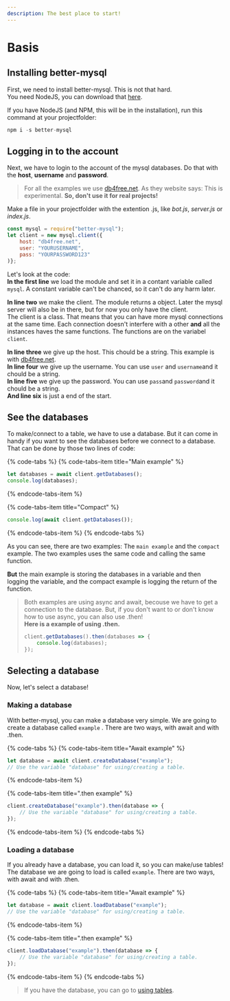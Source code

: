 ```yaml
---
description: The best place to start!
---
```


# Basis

## Installing better-mysql

First, we need to install better-mysql. This is not that hard.  
You need NodeJS, you can download that [here](https://nodejs.org/en/).

If you have NodeJS \(and NPM, this will be in the installation\), run this command at your projectfolder:

```javascript
npm i -s better-mysql
```

## Logging in to the account

Next, we have to login to the account of the mysql databases. Do that with the **host**, **username** and **password**. 

> For all the examples we use [db4free.net](https://db4free.net). As they website says: This is experimental. **So, don't use it for real projects!**

Make a file in your projectfolder with the extention .js, like _bot.js_, _server.js_ or _index.js_.

```javascript
const mysql = require("better-mysql");
let client = new mysql.client({
    host: "db4free.net",
    user: "YOURUSERNAME",
    pass: "YOURPASSWORD123"
)};
```

Let's look at the code:  
**In the first line** we load the module and set it in a contant variable called `mysql`. A constant variable can't be chanced, so it can't do any harm later.  
  
**In line two** we make the client. The module returns a object. Later the mysql server will also be in there, but for now you only have the client.   
The client is a class. That means that you can have more mysql connections at the same time. Each connection doesn't interfere with a other **and** all the instances haves the same functions. The functions are on the variabel `client`.   
  
**In line three** we give up the host. This chould be a string. This example is with [db4free.net](https://db4free.net).   
**In line four** we give up the username. You can use `user` and `username`and it chould be a string.  
**In line five** we give up the password. You can use `pass`and `password`and it chould be a string.  
**And line six** is just a end of the start.

## See the databases

To make/connect to a table, we have to use a database. But it can come in handy if you want to see the databases before we connect to a database. That can be done by those two lines of code:

{% code-tabs %}
{% code-tabs-item title="Main example" %}
```javascript
let databases = await client.getDatabases();
console.log(databases);
```
{% endcode-tabs-item %}

{% code-tabs-item title="Compact" %}
```javascript
console.log(await client.getDatabases());
```
{% endcode-tabs-item %}
{% endcode-tabs %}



As you can see, there are two examples: The `main example` and the `compact` example. The two examples uses the same code and calling the same function.

**But** the main example is storing the databases in a variable and then logging the variable, and the compact example is logging the return of the function.

> Both examples are using async and await, becouse we have to get a connection to the database. But, if you don't want to or don't know how to use async, you can also use .then!   
> **Here is a example of using .then.**
>
> ```javascript
> client.getDatabases().then(databases => {
>     console.log(databases);
> });
> ```

## Selecting a database

Now, let's select a database!

### Making a database

With better-mysql, you can make a database very simple. We are going to create a database called `example` . There are two ways, with await and with .then.

{% code-tabs %}
{% code-tabs-item title="Await example" %}
```javascript
let database = await client.createDatabase("example");
// Use the variable "database" for using/creating a table.
```
{% endcode-tabs-item %}

{% code-tabs-item title=".then example" %}
```javascript
client.createDatabase("example").then(database => {
    // Use the variable "database" for using/creating a table.
});
```
{% endcode-tabs-item %}
{% endcode-tabs %}

### Loading a database

If you already have a database, you can load it, so you can make/use tables! The database we are going to load is called `example`. There are two ways, with await and with .then.

{% code-tabs %}
{% code-tabs-item title="Await example" %}
```javascript
let database = await client.loadDatabase("example");
// Use the variable "database" for using/creating a table.
```
{% endcode-tabs-item %}

{% code-tabs-item title=".then example" %}
```javascript
client.loadDatabase("example").then(database => {
    // Use the variable "database" for using/creating a table.
});
```
{% endcode-tabs-item %}
{% endcode-tabs %}



> If you have the database, you can go to [using tables](using-tables.md).



